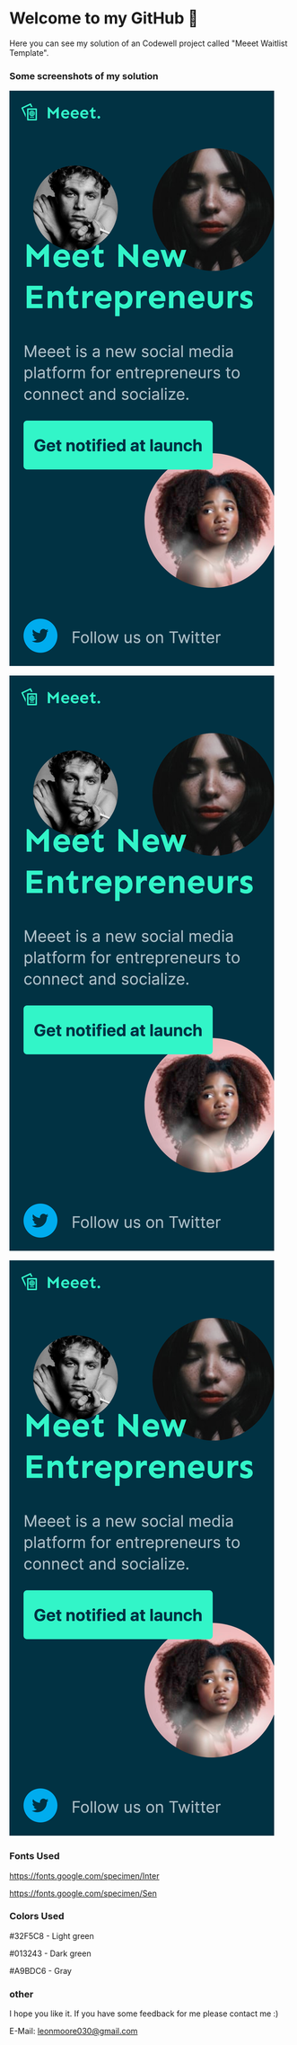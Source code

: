 
# Welcome to my GitHub 👋

Here you can see my solution of an Codewell project called "Meeet Waitlist Template".



### Some screenshots of my solution

![Mobile preview for the "Meet Waitlist Template" project.](./codeWellMeeetMobile.png)

![Tablet preview for the "Meet Waitlist Template" project.](./codeWellMeeetMobile.png)

![Desktop preview for the "Meet Waitlist Template" project.](./codeWellMeeetMobile.png)


### Fonts Used

https://fonts.google.com/specimen/Inter

https://fonts.google.com/specimen/Sen


### Colors Used

#32F5C8 - Light green

#013243 - Dark green 

#A9BDC6 - Gray

### other

I hope you like it. If you have some feedback for me please contact me :)

E-Mail: leonmoore030@gmail.com